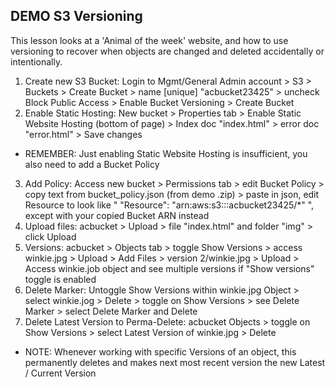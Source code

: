 ## DEMO S3 Versioning
This lesson looks at a 'Animal of the week' website, and how to use versioning to recover when objects are changed and deleted accidentally or intentionally.

1. Create new S3 Bucket: Login to Mgmt/General Admin account > S3 > Buckets > Create Bucket > name [unique] "acbucket23425" > uncheck Block Public Access > Enable Bucket Versioning > Create Bucket
2. Enable Static Hosting: New bucket > Properties tab > Enable Static Website Hosting (bottom of page) > Index doc "index.html" > error doc "error.html" > Save changes
- REMEMBER: Just enabling Static Website Hosting is insufficient, you also need to add a Bucket Policy
3. Add Policy: Access new bucket > Permissions tab > edit Bucket Policy > copy text from bucket_policy.json (from demo .zip) > paste in json, edit Resource to look like " "Resource": "arn:aws:s3:::acbucket23425/*" ", except with your copied Bucket ARN instead
4. Upload files: acbucket > Upload > file "index.html" and folder "img" > click Upload
5. Versions: acbucket > Objects tab > toggle Show Versions > access winkie.jpg > Upload > Add Files > version 2/winkie.jpg > Upload > Access winkie.job object and see multiple versions if "Show versions" toggle is enabled
6. Delete Marker: Untoggle Show Versions within winkie.jpg Object > select winkie.jog > Delete > toggle on Show Versions > see Delete Marker > select Delete Marker and Delete
7. Delete Latest Version to Perma-Delete: acbucket Objects > toggle on Show Versions > select Latest Version of winkie.jpg > Delete
- NOTE: Whenever working with specific Versions of an object, this permanently deletes and makes next most recent version the new Latest / Current Version

